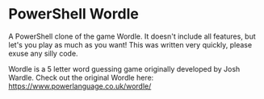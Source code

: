 # PowerShell Wordle

A PowerShell clone of the game Wordle. It doesn't include all features, but let's you play as much as you want! This was written very quickly, please exuse any silly code.

Wordle is a 5 letter word guessing game originally developed by Josh Wardle. Check out the original Wordle here: https://www.powerlanguage.co.uk/wordle/
